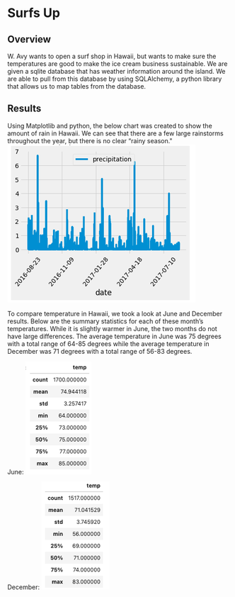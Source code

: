 # Surfs Up 

## Overview 

W. Avy wants to open a surf shop in Hawaii, but wants to make sure the temperatures are good to make the ice cream business sustainable. We are given a sqlite database that has weather information around the island. We are able to pull from this database by using SQLAlchemy, a python library that allows us to map tables from the database. 

## Results

Using Matplotlib and python, the below chart was created to show the amount of rain in Hawaii. We can see that there are a few large rainstorms throughout the year, but there is no clear “rainy season." 
![Alt Image Text](https://github.com/mkback/surfs_up/blob/main/Resources/precp.png)

To compare temperature in Hawaii, we took a look at June and December results. Below are the summary statistics for each of these month’s temperatures. While it is slightly warmer in June, the two months do not have large differences. The average temperature in June was 75 degrees with a total range of 64-85 degrees while the average temperature in December was 71 degrees with a total range of 56-83 degrees.

June: ![Alt Image Text](https://github.com/mkback/surfs_up/blob/main/Resources/June_temp_stats.png)  

December: ![Alt Image Text](https://github.com/mkback/surfs_up/blob/main/Resources/Dec_temp_stats.png) 